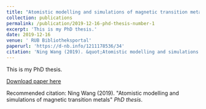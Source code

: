 ```yaml
---
title: "Atomistic modelling and simulations of magnetic transition metals"
collection: publications
permalink: /publication/2019-12-16-phd-thesis-number-1
excerpt: 'This is my PhD thesis.'
date: 2019-12-16
venue: ' RUB Bibliotheksportal'
paperurl: 'https://d-nb.info/1211178536/34'
citation: 'Ning Wang (2019). &quot;Atomistic modelling and simulations of magnetic transition metals&quot; <i>PhD thesis</i>. '
---
```

This is my PhD thesis.

[Download paper here](https://d-nb.info/1211178536/34)

Recommended citation: Ning Wang (2019). "Atomistic modelling and simulations of magnetic transition metals" <i>PhD thesis</i>. 